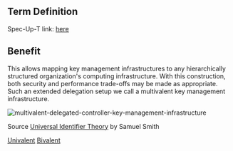 ## Term Definition

Spec-Up-T link: <a href='https://weboftrust.github.io/WOT-terms/docs/glossary/multi-valent'>here</a>

## Benefit
This allows mapping key management infrastructures to any hierarchically structured organization's computing infrastructure. With this construction, both security and performance trade-offs may be made as appropriate. Such an extended delegation setup we call a multivalent key management infrastructure.

![multivalent-delegated-controller-key-management-infrastructure](https://github.com/weboftrust/WOT-terms/static/img/multivalent-delegated-controller-key-management-infrastructure.png)

Source [Universal Identifier Theory](https://github.com/SmithSamuelM/Papers/blob/master/whitepapers/IdentifierTheory_web.pdf) by Samuel Smith


[Univalent](univalent)
[Bivalent](bivalent)